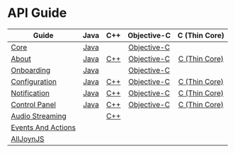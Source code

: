 # API Guide

|Guide                    |Java                   |C++                 |Objective-C                  |C (Thin Core)                     |
|-------------------------|:---------------------:|:------------------:|:---------------------------:|:--------------------------------:|
|[Core][core]             |[Java][core-java]      |&nbsp;              |[Objective-C][core-objc]      |&nbsp;                            |
|[About][about]           |[Java][about-java]     |[C++][about-cpp]  |[Objective-C][about-objc]     |[C (Thin Core)][about-c-thin] |
|[Onboarding][onboarding] |[Java][onboarding-java]|&nbsp;              |[Objective-C][onboarding-objc]|&nbsp;                            |
|[Configuration][config]  |[Java][config-java]    |[C++][config-cpp] |[Objective-C][config-objc]    |[C (Thin Core)][config-c-thin]|
|[Notification][notif]    |[Java][notif-java]     |[C++][notif-cpp]  |[Objective-C][notif-objc]     |[C (Thin Core)][notif-c-thin] |
|[Control Panel][cp]      |[Java][cp-java]        |[C++][cp-cpp]     |[Objective-C][cp-objc]        |[C (Thin Core)][cp-c-thin]    |
|[Audio Streaming][as]    |&nbsp;                 |[C++][as-cpp]     |&nbsp;                       |&nbsp;                            |
|[Events And Actions][ea] |&nbsp;                 |&nbsp;              |&nbsp;                       |&nbsp;                            |
|[AllJoynJS][alljoynjs]   |&nbsp;                 |&nbsp;              |&nbsp;                       |&nbsp;                            |


[core]: /develop/api-guide/core
[core-java]: /develop/api-guide/core/java
[core-objc]: /develop/api-guide/core/objc

[about]: /develop/api-guide/about
[about-java]: /develop/api-guide/about/java
[about-cpp]: /develop/api-guide/about/cpp
[about-objc]: /develop/api-guide/about/objc
[about-c-thin]: /develop/api-guide/about/c-thin

[onboarding]: /develop/api-guide/onboarding
[onboarding-java]: /develop/api-guide/onboarding/java
[onboarding-objc]: /develop/api-guide/onboarding/objc

[config]: /develop/api-guide/config
[config-java]: /develop/api-guide/config/java
[config-cpp]: /develop/api-guide/config/cpp
[config-objc]: /develop/api-guide/config/objc
[config-c-thin]: /develop/api-guide/config/c-thin

[notif]: /develop/api-guide/notification
[notif-java]: /develop/api-guide/notification/java
[notif-cpp]: /develop/api-guide/notification/cpp
[notif-objc]: /develop/api-guide/notification/objc
[notif-c-thin]: /develop/api-guide/notification/c-thin

[cp]: /develop/api-guide/controlpanel
[cp-java]: /develop/api-guide/controlpanel/java
[cp-cpp]: /develop/api-guide/controlpanel/cpp
[cp-objc]: /develop/api-guide/controlpanel/objc
[cp-c-thin]: /develop/api-guide/controlpanel/c-thin

[as]: /develop/api-guide/audio-streaming
[as-cpp]: /develop/api-guide/audio-streaming/cpp

[ea]: /develop/api-guide/events-and-actions
[alljoynjs]: /develop/api-guide/alljoyn-js
